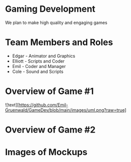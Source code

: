# Gaming Development
We plan to make high quality and engaging games

# Team Members and Roles
* Edgar - Animator and Graphics
* Elliott - Scripts and Coder
* Emil - Coder and Manager
* Cole - Sound and Scripts

# Overview of Game #1
![text][https://github.com/Emil-Gruenwald/GameDev/blob/main/images/uml.png?raw=true]

# Overview of Game #2

# Images of Mockups
